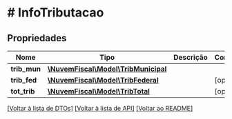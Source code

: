 # # InfoTributacao

## Propriedades

Nome | Tipo | Descrição | Comentários
------------ | ------------- | ------------- | -------------
**trib_mun** | [**\NuvemFiscal\Model\TribMunicipal**](TribMunicipal.md) |  |
**trib_fed** | [**\NuvemFiscal\Model\TribFederal**](TribFederal.md) |  | [optional]
**tot_trib** | [**\NuvemFiscal\Model\TribTotal**](TribTotal.md) |  | [optional]

[[Voltar à lista de DTOs]](../../README.md#models) [[Voltar à lista de API]](../../README.md#endpoints) [[Voltar ao README]](../../README.md)
